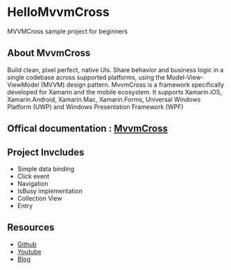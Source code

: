 # HelloMvvmCross
MVVMCross sample project for beginners

## About MvvmCross
Build clean, pixel perfect, native UIs. Share behavior and business logic in a single codebase across supported platforms, using the Model-View-ViewModel (MVVM) design pattern. MvvmCross is a framework specifically developed for Xamarin and the mobile ecosystem. It supports Xamarin.iOS, Xamarin.Android, Xamarin.Mac, Xamarin.Forms, Universal Windows Platform (UWP) and Windows Presentation Framework (WPF)
## Offical documentation : [MvvmCross](https://www.mvvmcross.com/)
## Project Invcludes
- Simple data binding
- Click event
- Navigation 
- IsBusy implementation
- Collection View
- Entry

## Resources
- [Github](https://github.com/MvvmCross/MvvmCrossb)
- [Youtube](https://www.youtube.com/watch?v=fRo2tW51rWQ&t=1513s)
- [Blog](https://mentormate.com/blog/6-reasons-mvvmcross-speeds-xamarin-development-personalizes-ux/)
